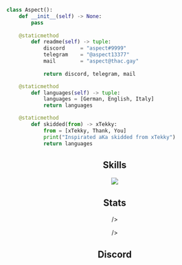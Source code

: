 <!-- <p align="center">
    <img alt="" src=https://img.shields.io/github/stars/xtekky?style=for-the-badge&?affiliations=OWNER%2CCOLLABORATOR />
    <img alt="" src=https://komarev.com/ghpvc/?username=xtekky&style=for-the-badge />
</p> -->

```python
class Aspect():
	def __init__(self) -> None:
	    pass
	
    @staticmethod
        def readme(self) -> tuple:
	        discord     = "aspect#9999"
	        telegram    = "@aspect13377"
	        mail        = "aspect@thac.gay"
		
            return discord, telegram, mail

    @staticmethod
        def languages(self) -> tuple:
            languages = [German, English, Italy]
            return languages

    @staticmethod
        def skidded(from) -> xTekky:
            from = [xTekky, Thank, You]
            print("Inspirated aKa skidded from xTekky")
            return languages

```
<h2 align="center">Skills </h2>

<p align="center">
  <a href="https://skillicons.dev">
    <img src="https://skillicons.dev/icons?i=python,golang,vscode,js,css,html" />
  </a>
</p>

<h2 align="center">Stats </h2>

<p href="https://discord.gg/fnspace" align="center">
    <img alt="" src=https://github-readme-stats.vercel.app/api?username=aspect1337&show_icons=true&theme=tokyonight>/>
</p>

<p href="https://discord.gg/fnspace" align="center">
    <img alt="" src=https://komarev.com/ghpvc/?username=aspect13377>/>
</p>

<h2 align="center">Discord </h2>

<p href="https://discord.gg/fnspace" align="center">
    <img alt="" src=https://lanyard.cnrad.dev/api/1056987665565753364/>
</p>
